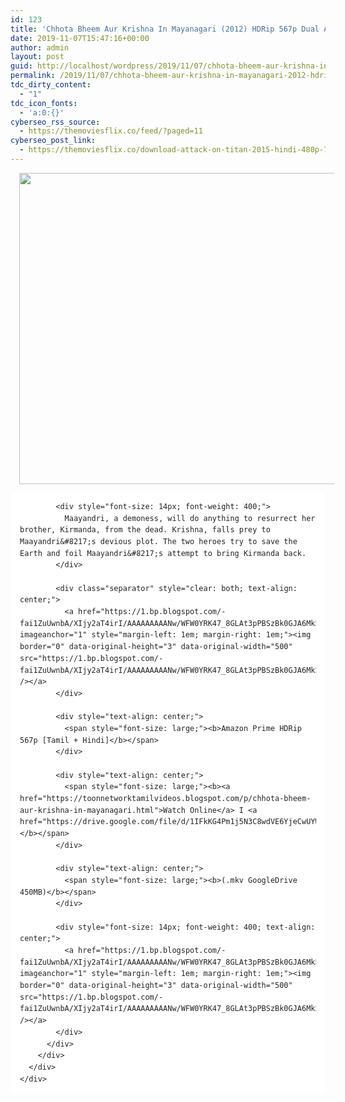 ```yaml
---
id: 123
title: 'Chhota Bheem Aur Krishna In Mayanagari (2012) HDRip 567p Dual Aud [Tamil + Hindi] &#8211; x264 &#8211; 450MB'
date: 2019-11-07T15:47:16+00:00
author: admin
layout: post
guid: http://localhost/wordpress/2019/11/07/chhota-bheem-aur-krishna-in-mayanagari-2012-hdrip-567p-dual-aud-tamil-hindi-x264-450mb/
permalink: /2019/11/07/chhota-bheem-aur-krishna-in-mayanagari-2012-hdrip-567p-dual-aud-tamil-hindi-x264-450mb/
tdc_dirty_content:
  - "1"
tdc_icon_fonts:
  - 'a:0:{}'
cyberseo_rss_source:
  - https://themoviesflix.co/feed/?paged=11
cyberseo_post_link:
  - https://themoviesflix.co/download-attack-on-titan-2015-hindi-480p-720p/
---
```

<div dir="ltr" style="text-align: left;" trbidi="on">
  <div class="separator" style="clear: both; text-align: center;">
    <a href="https://1.bp.blogspot.com/-7as8zvNeVKA/XVq6aTFpmOI/AAAAAAAAAtY/JcdQLQHKHCkaBAcJ01pjABnOB2KqX9zugCLcBGAs/s1600/image1.jpg" imageanchor="1" style="margin-left: 1em; margin-right: 1em;"><img loading="lazy" border="0" data-original-height="321" data-original-width="412" height="498" src="https://1.bp.blogspot.com/-7as8zvNeVKA/XVq6aTFpmOI/AAAAAAAAAtY/JcdQLQHKHCkaBAcJ01pjABnOB2KqX9zugCLcBGAs/s640/image1.jpg" width="640" /></a>
  </div>
  
  <div class="mod" data-hveid="CAoQAA" data-md="50" data-ved="2ahUKEwi8x67MmY_kAhVC4nMBHVkXDyoQkCkwG3oECAoQAA" lang="en-IN" style="background-color: white; border-radius: 8px; clear: none; color: #222222; font-family: arial, sans-serif; font-style: normal; letter-spacing: normal; line-height: 1.57; padding-left: 15px; padding-right: 15px; padding-top: 0px; text-align: left; text-indent: 0px; text-transform: none; white-space: normal; word-spacing: 0px;">
    <div class="PZPZlf hb8SAc kno-fb-ctx" data-attrid="description" data-hveid="CAoQAQ" data-ved="2ahUKEwi8x67MmY_kAhVC4nMBHVkXDyoQziAoADAbegQIChAB" style="margin: 13px 0px; overflow: hidden;">
      <div class="r-iSYEYfP_Jg_U" jsl="$t t-oF0h478wPRI;$x 0;">
        <div class="kno-rdesc r-il7k4F4KbykI" data-rtid="il7k4F4KbykI" jsaction="sngtp:r.Eddvt4h-GI8;tp_btn:r.Eddvt4h-GI8" jsl="$t t-JgTEvN6zUII;$x 0;">
          <div>
            <h3 class="bNg8Rb" style="clip: rect(1px, 1px, 1px, 1px); font-size: medium; font-weight: normal; height: 1px; margin: 0px; overflow: hidden; padding: 0px; position: absolute; white-space: nowrap; width: 1px; z-index: -1000;">
              Description
            </h3>
            
            <div style="font-size: 14px; font-weight: 400;">
              Maayandri, a demoness, will do anything to resurrect her brother, Kirmanda, from the dead. Krishna, falls prey to Maayandri&#8217;s devious plot. The two heroes try to save the Earth and foil Maayandri&#8217;s attempt to bring Kirmanda back.
            </div>
            
            <div class="separator" style="clear: both; text-align: center;">
              <a href="https://1.bp.blogspot.com/-fai1ZuUwnbA/XIjy2aT4irI/AAAAAAAAANw/WFW0YRK47_8GLAt3pPBSzBk0GJA6Mk5fgCPcBGAYYCw/s1600/torrborder.gif" imageanchor="1" style="margin-left: 1em; margin-right: 1em;"><img border="0" data-original-height="3" data-original-width="500" src="https://1.bp.blogspot.com/-fai1ZuUwnbA/XIjy2aT4irI/AAAAAAAAANw/WFW0YRK47_8GLAt3pPBSzBk0GJA6Mk5fgCPcBGAYYCw/s1600/torrborder.gif" /></a>
            </div>
            
            <div style="text-align: center;">
              <span style="font-size: large;"><b>Amazon Prime HDRip 567p [Tamil + Hindi]</b></span>
            </div>
            
            <div style="text-align: center;">
              <span style="font-size: large;"><b><a href="https://toonnetworktamilvideos.blogspot.com/p/chhota-bheem-aur-krishna-in-mayanagari.html">Watch Online</a> I <a href="https://drive.google.com/file/d/1IFkKG4Pm1j5N3C8wdVE6YjeCwUYW7Ibf/view">Download</a></b></span>
            </div>
            
            <div style="text-align: center;">
              <span style="font-size: large;"><b>(.mkv GoogleDrive 450MB)</b></span>
            </div>
            
            <div style="font-size: 14px; font-weight: 400; text-align: center;">
              <a href="https://1.bp.blogspot.com/-fai1ZuUwnbA/XIjy2aT4irI/AAAAAAAAANw/WFW0YRK47_8GLAt3pPBSzBk0GJA6Mk5fgCPcBGAYYCw/s1600/torrborder.gif" imageanchor="1" style="margin-left: 1em; margin-right: 1em;"><img border="0" data-original-height="3" data-original-width="500" src="https://1.bp.blogspot.com/-fai1ZuUwnbA/XIjy2aT4irI/AAAAAAAAANw/WFW0YRK47_8GLAt3pPBSzBk0GJA6Mk5fgCPcBGAYYCw/s1600/torrborder.gif" /></a>
            </div>
          </div>
        </div>
      </div>
    </div>
  </div>
</div>
